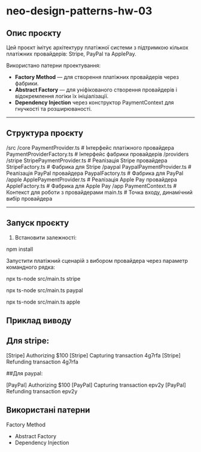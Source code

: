 # neo-design-patterns-hw-03

## Опис проєкту

Цей проєкт імітує архітектуру платіжної системи з підтримкою кількох платіжних провайдерів: Stripe, PayPal та ApplePay.

Використано патерни проектування:

- **Factory Method** — для створення платіжних провайдерів через фабрики.
- **Abstract Factory** — для уніфікованого створення провайдерів і відокремлення логіки їх ініціалізації.
- **Dependency Injection** через конструктор PaymentContext для гнучкості та розширюваності.

---

## Структура проєкту

/src
/core
PaymentProvider.ts # Інтерфейс платіжного провайдера
PaymentProviderFactory.ts # Інтерфейс фабрики провайдерів
/providers
/stripe
StripePaymentProvider.ts # Реалізація Stripe провайдера
StripeFactory.ts # Фабрика для Stripe
/paypal
PaypalPaymentProvider.ts # Реалізація PayPal провайдера
PaypalFactory.ts # Фабрика для PayPal
/apple
ApplePaymentProvider.ts # Реалізація Apple Pay провайдера
AppleFactory.ts # Фабрика для Apple Pay
/app
PaymentContext.ts # Контекст для роботи з провайдерами
main.ts # Точка входу, динамічний вибір провайдера


---

## Запуск проєкту

1. Встановити залежності:

npm install

Запустити платіжний сценарій з вибором провайдера через параметр командного рядка:


npx ts-node src/main.ts stripe

npx ts-node src/main.ts paypal

npx ts-node src/main.ts apple


## Приклад виводу
## Для stripe:

[Stripe] Authorizing $100
[Stripe] Capturing transaction 4g7rfa
[Stripe] Refunding transaction 4g7rfa

##Для paypal:

[PayPal] Authorizing $100
[PayPal] Capturing transaction epv2y
[PayPal] Refunding transaction epv2y

## Використані патерни
Factory Method

- Abstract Factory
- Dependency Injection
